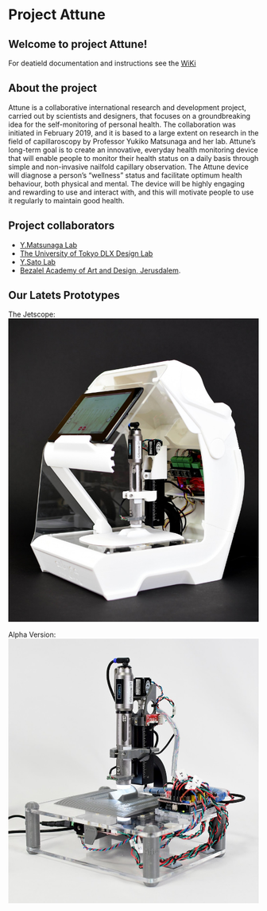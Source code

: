 # Project Attune

## Welcome to project Attune!
For deatield documentation and instructions see the [WiKi](https://github.com/dlx-designlab/Attune/wiki/Scan-Sations)
## About the project
Attune is a collaborative international research and development project,
carried out by scientists and designers, that focuses on a groundbreaking idea
for the self-monitoring of personal health. The collaboration was initiated in
February 2019, and it is based to a large extent on research in the field of
capillaroscopy by Professor Yukiko Matsunaga and her lab.
Attune’s long-term goal is to create an innovative, everyday health monitoring
device that will enable people to monitor their health status on a daily basis
through simple and non-invasive nailfold capillary observation. The Attune
device will diagnose a person’s “wellness” status and facilitate optimum health
behaviour, both physical and mental. The device will be highly engaging and
rewarding to use and interact with, and this will motivate people to use it
regularly to maintain good health.

## Project collaborators
- [Y.Matsunaga Lab](http://www.matlab.iis.u-tokyo.ac.jp/)
- [The University of Tokyo DLX Design Lab](https://www.designlab.ac/)
- [Y.Sato Lab](https://www.ut-vision.org/sato-lab/)
- [Bezalel Academy of Art and Design, Jerusdalem](https://www.bezalel.ac.il/).

## Our Latets Prototypes
The Jetscope:
![Jetscope Protottype](img/device-final-assembly.JPG)

Alpha Version:
![Alpha Protottype](img/Prototype-v1.JPG)